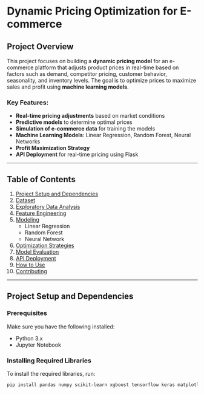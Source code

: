# Dynamic Pricing Optimization for E-commerce

## Project Overview

This project focuses on building a **dynamic pricing model** for an e-commerce platform that adjusts product prices in real-time based on factors such as demand, competitor pricing, customer behavior, seasonality, and inventory levels. The goal is to optimize prices to maximize sales and profit using **machine learning models**.

### Key Features:
- **Real-time pricing adjustments** based on market conditions
- **Predictive models** to determine optimal prices
- **Simulation of e-commerce data** for training the models
- **Machine Learning Models**: Linear Regression, Random Forest, Neural Networks
- **Profit Maximization Strategy**
- **API Deployment** for real-time pricing using Flask

---

## Table of Contents
1. [Project Setup and Dependencies](#project-setup-and-dependencies)
2. [Dataset](#dataset)
3. [Exploratory Data Analysis](#exploratory-data-analysis)
4. [Feature Engineering](#feature-engineering)
5. [Modeling](#modeling)
    - Linear Regression
    - Random Forest
    - Neural Network
6. [Optimization Strategies](#optimization-strategies)
7. [Model Evaluation](#model-evaluation)
8. [API Deployment](#api-deployment)
9. [How to Use](#how-to-use)
10. [Contributing](#contributing)

---

## Project Setup and Dependencies

### Prerequisites

Make sure you have the following installed:

- Python 3.x
- Jupyter Notebook

### Installing Required Libraries

To install the required libraries, run:

```bash
pip install pandas numpy scikit-learn xgboost tensorflow keras matplotlib seaborn flask
